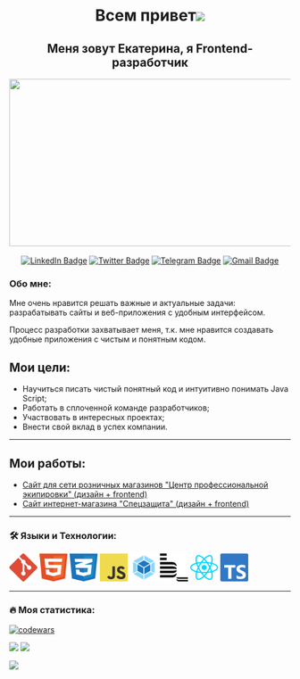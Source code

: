 <h1 align="center">Всем привет<img src="https://media.giphy.com/media/hvRJCLFzcasrR4ia7z/giphy.gif" height="30px"></h1>
<h2 align="center">Меня зовут Екатерина, я Frontend-разработчик</h2>
<p align="center"><img src="https://media.giphy.com/media/dWesBcTLavkZuG35MI/giphy.gif" width="600" height="300"/></p>

<p align="center">
<a href="https://www.linkedin.com/in/kate-iurkova/"><img src="https://img.shields.io/badge/LinkedIn-blue?style=for-the-badge&logo=linkedin&logoColor=white" alt="LinkedIn Badge"></a>
<a href="https://twitter.com/Chertaika"><img src="https://img.shields.io/badge/Twitter-blue?style=for-the-badge&logo=twitter&logoColor=white" alt="Twitter Badge"></a>
<a href="https://t.me/vexer"><img src="https://img.shields.io/badge/Telegram-blue?style=for-the-badge&logo=telegram&logoColor=white" alt="Telegram Badge"></a>
<a href="mailto:chertaika@gmail.com"><img src="https://img.shields.io/badge/Gmail-red?style=for-the-badge&logo=gmail&logoColor=white" alt="Gmail Badge"></a>
</p>

### Обо мне:

Мне очень нравится решать важные и актуальные задачи: разрабатывать сайты и веб-приложения с удобным интерфейсом.

Процесс разработки захватывает меня, т.к. мне нравится создавать удобные приложения с чистым и понятным кодом.


## Мои цели:
- Научиться писать чистый понятный код и интуитивно понимать Java Script;
- Работать в сплоченной команде разработчиков;
- Участвовать в интересных проектах;
- Внести свой вклад в успех компании.
  
---

## Мои работы:
- [Сайт для сети розничных магазинов "Центр профессиональной экипировки" (дизайн + frontend)](https://ekipirovka70.ru/)
- [Сайт интернет-магазина "Спецзащита" (дизайн + frontend)](https://sz70.ru/)

---

### 🛠 Языки и Технологии:
<a href="https://git-scm.com/"><img src="./logos/git-icon.svg" alt="Git Badge" width="50px" height="50px"></a>
<a href="https://html5book.ru/html-html5/"><img src="./logos/html.svg" alt="HTML5 Badge" width="50px" height="50px"></a>
<a href="https://html5book.ru/css-css3/"><img src="./logos/css.svg" alt="CSS3 Badge" width="50px" height="50px"></a>
<a href="https://262.ecma-international.org/"><img src="./logos/logo-javascript.svg" alt="JavaScript Badge" width="50px" height="50px"></a>
<a href="https://webpack.js.org/"><img src="./logos/webpack-icon.svg" alt="Webpack Badge" width="50px" height="50px"></a>
<a href="https://ru.bem.info/"><img src="./logos/bem.svg" alt="BEM Badge" width="50px" height="50px"></a>
<a href="https://react.dev/"><img src="./logos/react.svg" alt="React Badge" width="50px" height="50px"></a>
<a href="https://www.typescriptlang.org/"><img src="./logos/ts.svg" alt="TypeScript Badge" width="50px" height="50px"></a>

---

### 🔥 Моя статистика:
[![codewars](https://www.codewars.com/users/chertaika/badges/large)](https://www.codewars.com/users/chertaika)

<img src="https://github-readme-stats-sigma-five.vercel.app/api?username=chertaika&show_icons=true" height="140px"/> <img src="https://github-readme-stats-sigma-five.vercel.app/api/top-langs/?username=chertaika&layout=compact" height="140px"/>

![](https://komarev.com/ghpvc/?username=chertaika)
